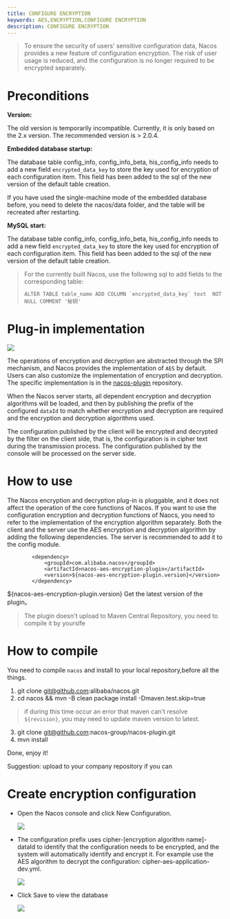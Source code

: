 ```yaml
---
title: CONFIGURE ENCRYPTION
keywords: AES,ENCRYPTION,CONFIGURE ENCRYPTION
description: CONFIGURE ENCRYPTION
---
```


> To ensure the security of users' sensitive configuration data, Nacos provides a new feature of configuration encryption. The risk of user usage is reduced, and the configuration is no longer required to be encrypted separately.

# Preconditions

**Version:**

The old version is temporarily incompatible. Currently, it is only based on the 2.x version. The recommended version is > 2.0.4.

**Embedded database startup:**

The database table config_info, config_info_beta, his_config_info needs to add a new field `encrypted_data_key` to store the key used for encryption of each configuration item. This field has been added to the sql of the new version of the default table creation.

If you have used the single-machine mode of the embedded database before, you need to delete the nacos/data folder, and the table will be recreated after restarting.

**MySQL start:**

The database table config_info, config_info_beta, his_config_info needs to add a new field `encrypted_data_key` to store the key used for encryption of each configuration item. This field has been added to the sql of the new version of the default table creation.

> For the currently built Nacos, use the following sql to add fields to the corresponding table:
>
> ``ALTER TABLE table_name ADD COLUMN `encrypted_data_key` text  NOT NULL COMMENT '秘钥'``

# Plug-in implementation

![](https://tva1.sinaimg.cn/large/008i3skNly1gvsu112vnnj314b0u0764.jpg)

The operations of encryption and decryption are abstracted through the SPI mechanism, and Nacos provides the implementation of `AES` by default. Users can also customize the implementation of encryption and decryption. The specific implementation is in the [nacos-plugin](https://github.com/nacos-group/nacos-plugin) repository.

When the Nacos server starts, all dependent encryption and decryption algorithms will be loaded, and then by publishing the prefix of the configured `dataId` to match whether encryption and decryption are required and the encryption and decryption algorithms used.

The configuration published by the client will be encrypted and decrypted by the filter on the client side, that is, the configuration is in cipher text during the transmission process. The configuration published by the console will be processed on the server side.

# How to use

The Nacos encryption and decryption plug-in is pluggable, and it does not affect the operation of the core functions of Nacos. If you want to use the configuration encryption and decryption functions of Naocs, you need to refer to the implementation of the encryption algorithm separately. Both the client and the server use the AES encryption and decryption algorithm by adding the following dependencies. The server is recommended to add it to the config module.

```
        <dependency>
            <groupId>com.alibaba.nacos</groupId>
            <artifactId>nacos-aes-encryption-plugin</artifactId>
            <version>${nacos-aes-encryption-plugin.version}</version>
        </dependency>
```
${nacos-aes-encryption-plugin.version} Get the latest version of the plugin。

> The plugin doesn't upload to Maven Central Repository, you need to compile it by yourslfe

# How to compile

You need to compile `nacos` and install to your local repository,before all the things.

1. git clone git@github.com:alibaba/nacos.git
2. cd nacos && mvn -B clean package install -Dmaven.test.skip=true

> if during this time occur an error that maven can't resolve `${revision}`, you may need to update maven version to latest.

3. git clone git@github.com:nacos-group/nacos-plugin.git
4. mvn install

Done, enjoy it!

Suggestion: upload to your company repository if you can

# Create encryption configuration

- Open the Nacos console and click New Configuration.

  ![](https://tva1.sinaimg.cn/large/e6c9d24ely1h0cxaklw10j21g20u0ac8.jpg)
- The configuration prefix uses cipher-[encryption algorithm name]-dataId to identify that the configuration needs to be encrypted, and the system will automatically identify and encrypt it. For example use the AES algorithm to decrypt the configuration: cipher-aes-application-dev.yml.

  ![](https://tva1.sinaimg.cn/large/e6c9d24ely1h0cxs40s2tj21b40u0whw.jpg)
- Click Save to view the database

  ![](https://tva1.sinaimg.cn/large/e6c9d24ely1h0cxwhdc77j21xm0bumz2.jpg)